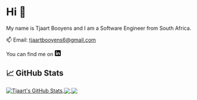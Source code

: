 # Hi 👋

My name is Tjaart Booyens and I am a Software Engineer from South Africa.

📫 Email: tjaartbooyens6@gmail.com

<!-- Actual text -->

You can find me on [![LinkedIn][1.1]][1]

<!-- Icons -->

[1.1]: https://raw.githubusercontent.com/Tjaart-Booyens/Tjaart-Booyens/master/linkedin-3-16.png (LinkedIn icon without padding)

<!-- Links to your social media accounts -->

[1]: https://www.linkedin.com/in/tjaart-booyens/

<!-- ## 🔧 Technologies & Tools
![](https://img.shields.io/badge/OS-Linux-informational?style=flat&logo=linux&logoColor=white&color=2bbc8a)
![](https://img.shields.io/badge/Editor-IntelliJ_IDEA-informational?style=flat&logo=intellij-idea&logoColor=white&color=2bbc8a)
![](https://img.shields.io/badge/Code-Python-informational?style=flat&logo=python&logoColor=white&color=2bbc8a)
![](https://img.shields.io/badge/Code-JavaScript-informational?style=flat&logo=javascript&logoColor=white&color=2bbc8a)
![](https://img.shields.io/badge/Code-Golang-informational?style=flat&logo=go&logoColor=white&color=2bbc8a)
![](https://img.shields.io/badge/Code-Make-informational?style=flat&logo=cmake&logoColor=white&color=2bbc8a)
![](https://img.shields.io/badge/Code-Vue-informational?style=flat&logo=vue.js&logoColor=white&color=2bbc8a)
![](https://img.shields.io/badge/Shell-Bash-informational?style=flat&logo=gnu-bash&logoColor=white&color=2bbc8a)
![](https://img.shields.io/badge/Tools-PostgreSQL-informational?style=flat&logo=postgresql&logoColor=white&color=2bbc8a)
![](https://img.shields.io/badge/Tools-Docker-informational?style=flat&logo=docker&logoColor=white&color=2bbc8a)
![](https://img.shields.io/badge/Tools-Kubernetes-informational?style=flat&logo=kubernetes&logoColor=white&color=2bbc8a)
![](https://img.shields.io/badge/Tools-Red_Hat_OpenShift-informational?style=flat&logo=red-hat-open-shift&logoColor=white&color=2bbc8a)
![](https://img.shields.io/badge/Cloud-Digital_Ocean-informational?style=flat&logo=digitalocean&logoColor=white&color=2bbc8a) -->

## &#x1f4c8; GitHub Stats

<a href="https://github.com/Tjaart-Booyens/Tjaart-Booyens">
  <img align="center" src="https://github-readme-stats.vercel.app/api?username=Tjaart-Booyens&show_icons=true&line_height=27&count_private=true&title_color=ffffff&text_color=c9cacc&icon_color=2bbc8a&bg_color=1d1f21" alt="Tjaart's GitHub Stats" />
</a>
<a href="https://github.com/Tjaart-Booyens/Tjaart-Booyens">
  <img align="center" src="https://github-readme-stats.vercel.app/api/top-langs/?username=Tjaart-Booyens&title_color=ffffff&text_color=c9cacc&icon_color=2bbc8a&bg_color=1d1f21&langs_count=3" />
</a>

<a href="https://github.com/Tjaart-Booyens/Poker">
  <img align="center" src="https://github-readme-stats.vercel.app/api/pin/?username=Tjaart-Booyens&repo=Poker&title_color=ffffff&text_color=c9cacc&icon_color=2bbc8a&bg_color=1d1f21" />
</a>
